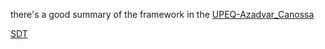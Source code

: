 there's a good summary of the framework in the [UPEQ-Azadvar_Canossa](UPEQ-Azadvar_Canossa.md)

[SDT](SDT.md)
